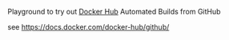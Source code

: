 Playground to try out [Docker Hub](https://hub.docker.com/) Automated Builds from GitHub

see <https://docs.docker.com/docker-hub/github/>